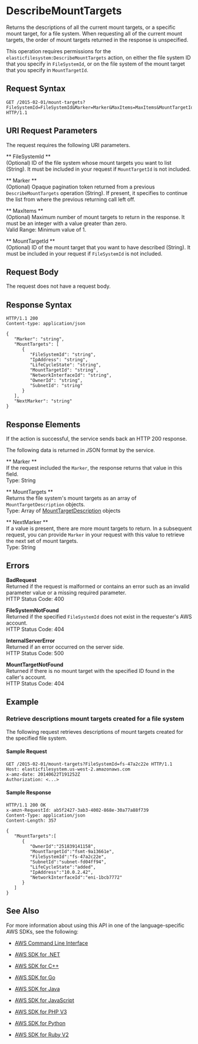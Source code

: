 # DescribeMountTargets<a name="API_DescribeMountTargets"></a>

Returns the descriptions of all the current mount targets, or a specific mount target, for a file system\. When requesting all of the current mount targets, the order of mount targets returned in the response is unspecified\.

This operation requires permissions for the `elasticfilesystem:DescribeMountTargets` action, on either the file system ID that you specify in `FileSystemId`, or on the file system of the mount target that you specify in `MountTargetId`\.

## Request Syntax<a name="API_DescribeMountTargets_RequestSyntax"></a>

```
GET /2015-02-01/mount-targets?FileSystemId=FileSystemId&Marker=Marker&MaxItems=MaxItems&MountTargetId=MountTargetId HTTP/1.1
```

## URI Request Parameters<a name="API_DescribeMountTargets_RequestParameters"></a>

The request requires the following URI parameters\.

 ** FileSystemId **   
\(Optional\) ID of the file system whose mount targets you want to list \(String\)\. It must be included in your request if `MountTargetId` is not included\.

 ** Marker **   
\(Optional\) Opaque pagination token returned from a previous `DescribeMountTargets` operation \(String\)\. If present, it specifies to continue the list from where the previous returning call left off\.

 ** MaxItems **   
\(Optional\) Maximum number of mount targets to return in the response\. It must be an integer with a value greater than zero\.  
Valid Range: Minimum value of 1\.

 ** MountTargetId **   
\(Optional\) ID of the mount target that you want to have described \(String\)\. It must be included in your request if `FileSystemId` is not included\.

## Request Body<a name="API_DescribeMountTargets_RequestBody"></a>

The request does not have a request body\.

## Response Syntax<a name="API_DescribeMountTargets_ResponseSyntax"></a>

```
HTTP/1.1 200
Content-type: application/json

{
   "Marker": "string",
   "MountTargets": [ 
      { 
         "FileSystemId": "string",
         "IpAddress": "string",
         "LifeCycleState": "string",
         "MountTargetId": "string",
         "NetworkInterfaceId": "string",
         "OwnerId": "string",
         "SubnetId": "string"
      }
   ],
   "NextMarker": "string"
}
```

## Response Elements<a name="API_DescribeMountTargets_ResponseElements"></a>

If the action is successful, the service sends back an HTTP 200 response\.

The following data is returned in JSON format by the service\.

 ** Marker **   
If the request included the `Marker`, the response returns that value in this field\.  
Type: String

 ** MountTargets **   
Returns the file system's mount targets as an array of `MountTargetDescription` objects\.  
Type: Array of [MountTargetDescription](API_MountTargetDescription.md) objects

 ** NextMarker **   
If a value is present, there are more mount targets to return\. In a subsequent request, you can provide `Marker` in your request with this value to retrieve the next set of mount targets\.  
Type: String

## Errors<a name="API_DescribeMountTargets_Errors"></a>

 **BadRequest**   
Returned if the request is malformed or contains an error such as an invalid parameter value or a missing required parameter\.  
HTTP Status Code: 400

 **FileSystemNotFound**   
Returned if the specified `FileSystemId` does not exist in the requester's AWS account\.  
HTTP Status Code: 404

 **InternalServerError**   
Returned if an error occurred on the server side\.  
HTTP Status Code: 500

 **MountTargetNotFound**   
Returned if there is no mount target with the specified ID found in the caller's account\.  
HTTP Status Code: 404

## Example<a name="API_DescribeMountTargets_Examples"></a>

### Retrieve descriptions mount targets created for a file system<a name="API_DescribeMountTargets_Example_1"></a>

The following request retrieves descriptions of mount targets created for the specified file system\. 

#### Sample Request<a name="API_DescribeMountTargets_Example_1_Request"></a>

```
GET /2015-02-01/mount-targets?FileSystemId=fs-47a2c22e HTTP/1.1
Host: elasticfilesystem.us-west-2.amazonaws.com
x-amz-date: 20140622T191252Z
Authorization: <...>
```

#### Sample Response<a name="API_DescribeMountTargets_Example_1_Response"></a>

```
HTTP/1.1 200 OK
x-amzn-RequestId: ab5f2427-3ab3-4002-868e-30a77a88f739
Content-Type: application/json
Content-Length: 357

{
   "MountTargets":[
      {
         "OwnerId":"251839141158",
         "MountTargetId":"fsmt-9a13661e",
         "FileSystemId":"fs-47a2c22e",
         "SubnetId":"subnet-fd04ff94",
         "LifeCycleState":"added",
         "IpAddress":"10.0.2.42",
         "NetworkInterfaceId":"eni-1bcb7772"
      }
   ]
}
```

## See Also<a name="API_DescribeMountTargets_SeeAlso"></a>

For more information about using this API in one of the language\-specific AWS SDKs, see the following:

+  [AWS Command Line Interface](http://docs.aws.amazon.com/goto/aws-cli/elasticfilesystem-2015-02-01/DescribeMountTargets) 

+  [AWS SDK for \.NET](http://docs.aws.amazon.com/goto/DotNetSDKV3/elasticfilesystem-2015-02-01/DescribeMountTargets) 

+  [AWS SDK for C\+\+](http://docs.aws.amazon.com/goto/SdkForCpp/elasticfilesystem-2015-02-01/DescribeMountTargets) 

+  [AWS SDK for Go](http://docs.aws.amazon.com/goto/SdkForGoV1/elasticfilesystem-2015-02-01/DescribeMountTargets) 

+  [AWS SDK for Java](http://docs.aws.amazon.com/goto/SdkForJava/elasticfilesystem-2015-02-01/DescribeMountTargets) 

+  [AWS SDK for JavaScript](http://docs.aws.amazon.com/goto/AWSJavaScriptSDK/elasticfilesystem-2015-02-01/DescribeMountTargets) 

+  [AWS SDK for PHP V3](http://docs.aws.amazon.com/goto/SdkForPHPV3/elasticfilesystem-2015-02-01/DescribeMountTargets) 

+  [AWS SDK for Python](http://docs.aws.amazon.com/goto/boto3/elasticfilesystem-2015-02-01/DescribeMountTargets) 

+  [AWS SDK for Ruby V2](http://docs.aws.amazon.com/goto/SdkForRubyV2/elasticfilesystem-2015-02-01/DescribeMountTargets) 